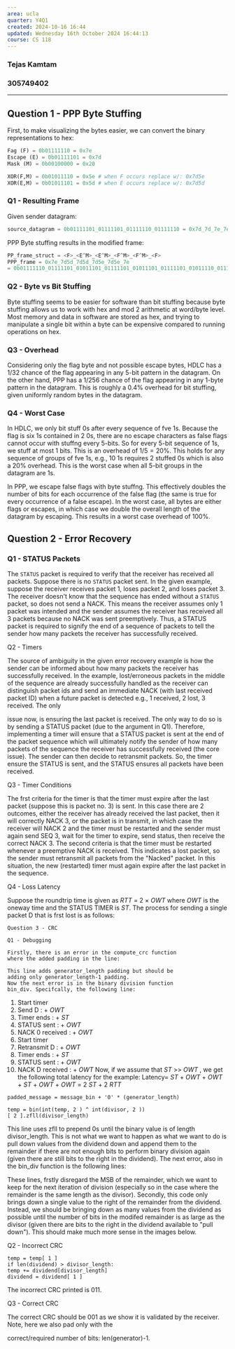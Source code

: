 ```yaml
---
area: ucla
quarter: Y4Q1
created: 2024-10-16 16:44
updated: Wednesday 16th October 2024 16:44:13
course: CS 118
---
```

### Tejas Kamtam
### 305749402
---

## Question 1 - PPP Byte Stuffing
First, to make visualizing the bytes easier, we can
convert the binary representations to hex:
```python
Fag (F) = 0b01111110 = 0x7e
Escape (E) = 0b01111101 = 0x7d
Mask (M) = 0b00100000 = 0x20

XOR(F,M) = 0b01011110 = 0x5e # when F occurs replace w/: 0x7d5e
XOR(E,M) = 0b01011101 = 0x5d # when E occurs replace w/: 0x7d5d
```

### Q1 - Resulting Frame
Given sender datagram:
```python
source_datagram = 0b01111101_01111101_01111110_01111110 = 0x7d_7d_7e_7e
```

PPP Byte stuffing results in the modified frame:
```python
PP_frame_struct = <F>_<E^M>_<E^M>_<F^M>_<F^M>_<F>
PPP_frame = 0x7e_7d5d_7d5d_7d5e_7d5e_7e
= 0b01111110_01111101_01011101_01111101_01011101_01111101_01011110_01111101_01011110_01111110
```

### Q2 - Byte vs Bit Stuffing
Byte stuffing seems to be easier for software than bit
stuffing because byte stuffing allows us to work with hex
and mod 2 arithmetic at word/byte level. Most memory and
data in software are stored as hex, and trying to
manipulate a single bit within a byte can be expensive
compared to running operations on hex.

### Q3 - Overhead
Considering only the flag byte and not possible escape
bytes, HDLC has a $1 / 32$ chance of the flag appearing in any
5-bit pattern in the datagram. On the other hand, PPP has
a $1 / 256$ chance of the flag appearing in any 1-byte pattern
in the datagram. This is roughly a 0.4% overhead for bit
stuffing, given uniformly random bytes in the datagram.

### Q4 - Worst Case

In HDLC, we only bit stuff 0s after every sequence of fve
1s. Because the flag is six 1s contained in 2 0s, there
are no escape characters as false flags cannot occur with
stuffng every 5-bits. So for every 5-bit sequence of 1s,
we stuff at most 1 bits. This is an overhead of $1 / 5 = 20 \%$.
This holds for any sequence of groups of fve 1s, e.g., 10
1s requires 2 stuffed 0s which is also a 20% overhead.
This is the worst case  when all 5-bit groups in the
datagram are 1s.


In PPP, we escape false flags with byte stuffng. This
effectively doubles the number of bits for each occurrence of the false flag (the same is true for every occurrence of a false escape). In the worst case, all bytes are either flags or escapes, in which case we double the overall length of the datagram by escaping. This results in a worst case overhead of $100 \%$.

## Question 2 - Error Recovery

### Q1 - STATUS Packets

The `STATUS` packet is required to verify that the receiver
has received all packets. Suppose there is no `STATUS`
packet sent. In the given example, suppose the receiver
receives packet 1, loses packet 2, and loses packet 3. The receiver doesn't know that the sequence has ended without
a `STATUS` packet, so does not send a NACK. This means the
receiver assumes only 1 packet was intended and the sender
assumes the receiver has received all 3 packets because no
NACK was sent preemptively.
Thus, a STATUS packet is required to signify the end of a
sequence of packets  to tell the sender how many
packets the receiver has successfully received.

Q2 - Timers

The source of ambiguity in the given error recovery
example is how the sender can be informed about how many
packets the receiver has successfully received. In the
example, lost/erroneous packets in the middle of the
sequence are already successfully handled as the receiver
can distinguish packet ids and send an immediate NACK
(with last received packet ID) when a future packet is
detected e.g., 1 received, 2 lost, 3 received. The only


issue now, is ensuring the last packet is received. The
only way to do so is by sending a STATUS packet (due to
the argument in Q1). Therefore, implementing a timer will
ensure that a STATUS packet is sent at the end of the
packet sequence which will ultimately notify the sender of
how many packets of the sequence the receiver has
successfully received (the core issue). The sender can
then decide to retransmit packets. So, the timer ensure
the STATUS is sent, and the STATUS ensures all packets
have been received.

Q3 - Timer Conditions

The frst criteria for the timer is that the timer must
expire after the last packet (suppose this is packet no.
3) is sent. In this case there are 2 outcomes, either the
receiver has already received the last packet, then it
will correctly NACK 3, or the packet is in transmit, in
which case the receiver will NACK 2 and the timer must be
restarted and the sender must again send SEQ 3, wait for
the timer to expire, send status, then receive the correct
NACK 3.
The second criteria is that the timer must be restarted
whenever a preemptive NACK is received. This indicates a
lost packet, so the sender must retransmit all packets
from the "Nacked" packet. In this situation, the new
(restarted) timer must again expire after the last packet
in the sequence.

Q4 - Loss Latency

Suppose the roundtrip time is given as _RTT_ = 2 × _OWT_
where _OWT_ is the oneway time and the STATUS TIMER is _ST_.
The process for sending a single packet D that is frst
lost is as follows:


```
Question 3 - CRC
```
```
Q1 - Debugging
```
```
Firstly, there is an error in the compute_crc function
where the added padding in the line:
```
```
This line adds generator_length padding but should be
adding only generator_length-1 padding.
Now the next error is in the binary division function
bin_div. Specifcally, the following line:
```
1. Start timer
2. Send D : + _OWT_
3. Timer ends : + _ST_
4. STATUS sent : + _OWT_
5. NACK 0 received : + _OWT_
6. Start timer
7. Retransmit D : + _OWT_
8. Timer ends : + _ST_
9. STATUS sent : + _OWT_
10. NACK D received : + _OWT_
Now, if we assume that _ST_ >> _OWT_ , we get the following
total latency for the example:
Latency= _ST_ + _OWT_ + _OWT_ + _ST_ + _OWT_ + _OWT_ = 2 _ST_ + 2 _RTT_

```
padded_message = message_bin + '0' * (generator_length)
```
```
temp = bin(int(temp, 2 ) ^ int(divisor, 2 ))
[ 2 ].zfll(divisor_length)
```

This line uses zfll to prepend 0s until the binary value
is of length divisor_length. This is not what we want to
happen as what we want to do is pull down values from the
dividend down and append them to the remainder if there
are not enough bits to perform binary division again
(given there are still bits to the right in the dividend).
The next error, also in the bin_div function is the
following lines:

These lines, frstly disregard the MSB of the remainder,
which we want to keep for the next iteration of division
(especially so in the case where the remainder is the same
length as the divisor). Secondly, this code only brings
down a single value to the right of the remainder from the
dividend. Instead, we should be bringing down as many
values from the dividend as possible until the number of
bits in the modifed remainder is as large as the divisor
(given there are bits to the right in the dividend
available to "pull down"). This should make much more
sense in the images below.

Q2 - Incorrect CRC

```
temp = temp[ 1 ]
if len(dividend) > divisor_length:
temp += dividend[divisor_length]
dividend = dividend[ 1 ]
```

The incorrect CRC printed is 011.

Q3 - Correct CRC

The correct CRC should be 001 as we show it is validated
by the receiver. Note, here we also pad only with the


correct/required number of bits: len(generator)-1.


